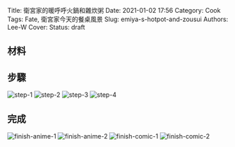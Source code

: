 Title: 衛宮家的暖呼呼火鍋和雜炊粥
Date: 2021-01-02 17:56
Category: Cook
Tags: Fate, 衛宮家今天的餐桌風景
Slug: emiya-s-hotpot-and-zousui
Authors: Lee-W
Cover:
Status: draft

## 材料

## 步驟
![step-1](/images/post-images/2021-emiya-s-hotpot-and-zousui/step-1.jpeg)
![step-2](/images/post-images/2021-emiya-s-hotpot-and-zousui/step-2.jpeg)
![step-3](/images/post-images/2021-emiya-s-hotpot-and-zousui/step-3.jpeg)
![step-4](/images/post-images/2021-emiya-s-hotpot-and-zousui/step-4.jpeg)

## 完成

![finish-anime-1](/images/post-images/2021-emiya-s-hotpot-and-zousui/finish-anime-1.jpeg)
![finish-anime-2](/images/post-images/2021-emiya-s-hotpot-and-zousui/finish-anime-2.jpeg)
![finish-comic-1](/images/post-images/2021-emiya-s-hotpot-and-zousui/finish-comic-1.jpeg)
![finish-comic-2](/images/post-images/2021-emiya-s-hotpot-and-zousui/finish-comic-2.jpeg)

